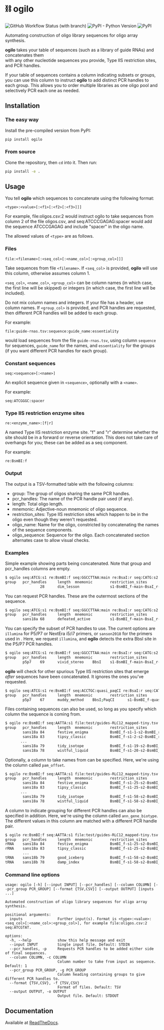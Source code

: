 # ⛓️ ogilo

![GitHub Workflow Status (with branch)](https://img.shields.io/github/actions/workflow/status/scbirlab/ogilo/python-publish.yml?branch=main)
![PyPI - Python Version](https://img.shields.io/pypi/pyversions/ogilo)
![PyPI](https://img.shields.io/pypi/v/ogilo)

Automating construction of oligo library sequences for oligo array synthesis.

**ogilo** takes your table of sequences (such as a library of guide RNAs) and concatenates them  
with any other nucleotide sequences you provide, Type IIS restriction sites, and PCR handles.

If your table of sequences contains a column indicating subsets or groups, you can use this column to
instruct **ogilo** to add distinct PCR handles to each group. This allows you to order multiple
libraries as one oligo pool and selectively PCR each one as needed.

## Installation

### The easy way

Install the pre-compiled version from PyPI:

```bash
pip install ogilo
```

### From source

Clone the repository, then `cd` into it. Then run:

```bash
pip install -e .
```

## Usage

You tell **ogilo** which sequences to concatenate using the following format:

```
<type>:<value>[:<f1>[:<f2>[:<f3>]]]
```

For example, file:oligos.csv:2 would instruct ogilo to take sequences from column 2 of 
the file oligos.csv, and seq:ATCCCGAGAG:spacer would add the sequence ATCCCGAGAG and 
include "spacer" in the oligo name. 

The allowed values of `<type>` are as follows.

### Files

```
file:<filename>[:<seq_col>[:<name_col>[:<group_col>]]]
```

Take sequences from file `<filename>`. If `<seq_col>` is provided, **ogilo** will use this column,
otherwise assumes column 1. 

`<seq_col>`, `<name_col>`, `<group_col>` can be column names (in which 
case, the first line will be skipped) or integers (in which case, the first line will be 
included). 

Do not mix column names and integers. If your file has a header, use column names.
If `<group_col>` is provided, and PCR handles are requested, then different PCR handles will 
be added to each group.

For example:

```
file:guide-rnas.tsv:sequence:guide_name:essentiality
```

would load sequences from the file `guide-rnas.tsv`, using column `sequence` for sequences, 
`guide_name` for the names, and `essentiality` for the groups (if you want different PCR handles
for each group). 

### Constant sequences

```
seq:<sequence>[:<name>]
```

An explicit sequence given in `<sequence>`, optionally with a `<name>`.

For example:

```
seq:ATCGGGC:spacer
```

### Type IIS restriction enzyme sites

```
re:<enzyme_name>:[f|r]
```

A named Type IIS restriction enzyme site. "f" and "r" determine whether the site should be
in a forward or reverse orientation. This does not take care of overhangs for you; these can
be added as a seq component.

For example:

```
re:BsmBI:f
```

### Output

The output is a TSV-formatted table with the following columns:
- group: The group of oligos sharing the same PCR handles.
- pcr_handles: The name of the PCR handle pair used (if any).
- length: Total oligo length.
- mnemonic: Adjective-noun mnemonic of oligo sequence.
- restriction_sites: Type IIS restriction sites which happen to be in the oligo even though they weren't requested.
- oligo_name: Name for the oligo, constricted by concatenating the names of the sequence components.
- oligo_sequence: Sequence for the oligo. Each concatenated section alternates case to allow visual checks.

### Examples

Simple example showing parts being concatenated. Note that group and pcr_handles columns are empty.

```bash
$ ogilo seq:ATCG:s1 re:BsmBI:f seq:GGCCTTAA:main re:BsaI:r seq:CATG:s2
group   pcr_handles     length  mnemonic        restriction_sites       oligo_name      oligo_sequence
                28      dim_lesson              s1-BsmBI_f-main-BsaI_r-s2       ATCGcgtctcGGCCTTAAgagaccCATG
```

You can request PCR handles. These are the outermost sections of the sequence.

```bash
$ ogilo seq:ATCG:s1 re:BsmBI:f seq:GGCCTTAA:main re:BsaI:r seq:CATG:s2 --pcr_handles
group   pcr_handles     length  mnemonic        restriction_sites       oligo_name      oligo_sequence
        sans18a 68      defeated_active         s1-BsmBI_f-main-BsaI_r-s2       AGGCACTTGCTCGTACGACGatcgCGTCTCggccttaaGAGACCcatgATGTGGGCCCGGCACCTTAA
```

You can specify the subset of PCR handles to use. The current options are `illumina` for P5/P7 or NextEra i5/i7 primers, 
or `sanson2018` for the primers used in [](). Here, we request `illumina`, and **ogilo** detects the extra BbsI site in the 
P5/P7 PCR handles.

```bash
$ ogilo seq:ATCG:s1 re:BsmBI:f seq:GGCCTTAA:main re:BsaI:r seq:CATG:s2 --pcr_handles --handle_set illumina
group   pcr_handles     length  mnemonic        restriction_sites       oligo_name      oligo_sequence
        p5p7    69      vivid_stereo    BbsI    s1-BsmBI_f-main-BsaI_r-s2       AATGATACGGCGACCACCGAatcgCGTCTCggccttaaGAGACCcatgTCAAGCAGAAGACGGCATACG
```

**ogilo** will check for other spurious Type IIS restriction sites that emerge *after* sequences have been concatenated. It ignores the ones you've requested.

```bash
$ ogilo seq:ATCG:s1 re:BsmBI:f seq:ACCTGC:quasi_paqCI re:BsaI:r seq:CATG:s2 --pcr_handles --handle_set illumina
group   pcr_handles     length  mnemonic        restriction_sites       oligo_name      oligo_sequence
        p5p7    67      muddy_method    BbsI;PaqCI      s1-BsmBI_f-quasi_paqCI-BsaI_r-s2        AATGATACGGCGACCACCGAatcgCGTCTCacctgcGAGACCcatgTCAAGCAGAAGACGGCATACGA
```

Files containing sequences can also be used, so long as you specify which column the sequence is coming from.

```bash
$ ogilo re:BsmBI:f seq:AATTA:s1 file:test/guides-RLC12_mapped-tiny.tsv:guide_sequence seq:ATGCG:s2 re:BsmBI:r --pcr_handles
group   pcr_handles     length  mnemonic        restriction_sites       oligo_name      oligo_sequence
        sans18a 84      festive_enigma          BsmBI_f-s1-1-s2-BsmBI_r AGGCACTTGCTCGTACGACGcgtctcAATTAaacccaaacactccctttggaaATGCGgagacgATGTGGGCCCGGCACCTTAA
        sans18a 83      tipsy_classic           BsmBI_f-s1-2-s2-BsmBI_r AGGCACTTGCTCGTACGACGcgtctcAATTAacccaaacactccctttggaaATGCGgagacgATGTGGGCCCGGCACCTTAA
       ...
        sans18a 79      tidy_isotope            BsmBI_f-s1-19-s2-BsmBI_r        AGGCACTTGCTCGTACGACGcgtctcAATTAaacactggtgcgcgataATGCGgagacgATGTGGGCCCGGCACCTTAA
        sans18a 78      wistful_liquid          BsmBI_f-s1-20-s2-BsmBI_r        AGGCACTTGCTCGTACGACGcgtctcAATTAacactggtgcgcgataATGCGgagacgATGTGGGCCCGGCACCTTAA
```

Optionally, a column to take names from can be specified. Here, we're using the column called `pam_offset`.

```bash
$ ogilo re:BsmBI:f seq:AATTA:s1 file:test/guides-RLC12_mapped-tiny.tsv:guide_sequence:pam_offset seq:ATGCG:s2 re:BsmBI:r --pcr_handles
group   pcr_handles     length  mnemonic        restriction_sites       oligo_name      oligo_sequence
        sans18a 84      festive_enigma          BsmBI_f-s1-25-s2-BsmBI_r        AGGCACTTGCTCGTACGACGcgtctcAATTAaacccaaacactccctttggaaATGCGgagacgATGTGGGCCCGGCACCTTAA
        sans18a 83      tipsy_classic           BsmBI_f-s1-25-s2-BsmBI_r        AGGCACTTGCTCGTACGACGcgtctcAATTAacccaaacactccctttggaaATGCGgagacgATGTGGGCCCGGCACCTTAA
       ...
        sans18a 79      tidy_isotope            BsmBI_f-s1-58-s2-BsmBI_r        AGGCACTTGCTCGTACGACGcgtctcAATTAaacactggtgcgcgataATGCGgagacgATGTGGGCCCGGCACCTTAA
        sans18a 78      wistful_liquid          BsmBI_f-s1-58-s2-BsmBI_r        AGGCACTTGCTCGTACGACGcgtctcAATTAacactggtgcgcgataATGCGgagacgATGTGGGCCCGGCACCTTAA
```

A column to indicate grouping for different PCR handles can also be specified in addition. Here, we're using the column called `ann_gene_biotype`.
The different values in this column are matched with a different PCR handle pair.

```bash
$ ogilo re:BsmBI:f seq:AATTA:s1 file:test/guides-RLC12_mapped-tiny.tsv:guide_sequence:pam_offset:ann_gene_biotype seq:ATGCG:s2 re:BsmBI:r --pcr_handles
group   pcr_handles     length  mnemonic        restriction_sites       oligo_name      oligo_sequence
rRNA    sans18a 84      festive_enigma          BsmBI_f-s1-25-s2-BsmBI_r        AGGCACTTGCTCGTACGACGcgtctcAATTAaacccaaacactccctttggaaATGCGgagacgATGTGGGCCCGGCACCTTAA
rRNA    sans18a 83      tipsy_classic           BsmBI_f-s1-25-s2-BsmBI_r        AGGCACTTGCTCGTACGACGcgtctcAATTAacccaaacactccctttggaaATGCGgagacgATGTGGGCCCGGCACCTTAA
        ...
tRNA    sans18b 79      good_iceberg            BsmBI_f-s1-58-s2-BsmBI_r        GTGTAACCCGTAGGGCACCTcgtctcAATTAaacactggtgcgcgataATGCGgagacgGTCGAGAGCAGTCCTTCGAC
tRNA    sans18b 78      damp_index              BsmBI_f-s1-58-s2-BsmBI_r        GTGTAACCCGTAGGGCACCTcgtctcAATTAacactggtgcgcgataATGCGgagacgGTCGAGAGCAGTCCTTCGAC
```

### Command line options

```
usage: ogilo [-h] [--input INPUT] [--pcr_handles] [--column COLUMN] [--pcr_group PCR_GROUP] [--format {TSV,CSV}] [--output OUTPUT] [inputs ...]

Automated construction of oligo library sequences for oligo array synthesis.

positional arguments:
  inputs                Further input(s). Format is <type>:<value>:<seq_col>[:<name_col>:<group_col>], for example file:oligos.csv:2 seq:ATCGTAT.

options:
  -h, --help            show this help message and exit
  --input INPUT         Single input file. Default: STDIN
  --pcr_handles, -p     Requests PCR handles to be added either side of final sequences.
  --column COLUMN, -c COLUMN
                        Column number to take from input as sequence. Default: 1
  --pcr_group PCR_GROUP, -g PCR_GROUP
                        Column heading containing groups to give different PCR handles to.
  --format {TSV,CSV}, -f {TSV,CSV}
                        Format of files. Default: TSV
  --output OUTPUT, -o OUTPUT
                        Output file. Default: STDOUT
```

## Documentation

Available at [ReadTheDocs](https://ogilo.readthedocs.org).